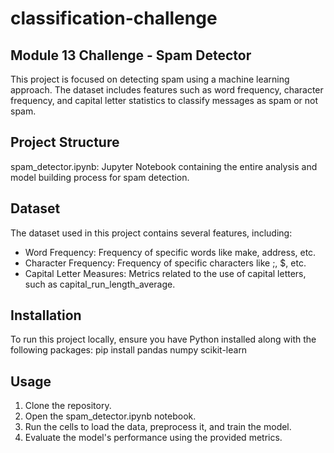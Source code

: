 # classification-challenge
## Module 13 Challenge - Spam Detector
This project is focused on detecting spam using a machine learning approach. The dataset includes features such as word frequency, character frequency, and capital letter statistics to classify messages as spam or not spam.

## Project Structure
spam_detector.ipynb: Jupyter Notebook containing the entire analysis and model building process for spam detection.

## Dataset
The dataset used in this project contains several features, including:
- Word Frequency: Frequency of specific words like make, address, etc.
- Character Frequency: Frequency of specific characters like ;, $, etc.
- Capital Letter Measures: Metrics related to the use of capital letters, such as capital_run_length_average.

## Installation
To run this project locally, ensure you have Python installed along with the following packages:
pip install pandas numpy scikit-learn

## Usage
1. Clone the repository.
2. Open the spam_detector.ipynb notebook.
3. Run the cells to load the data, preprocess it, and train the model.
4. Evaluate the model's performance using the provided metrics.
